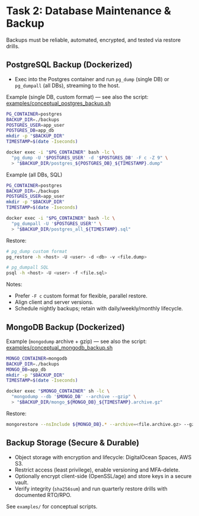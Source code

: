 # Task 2: Database Maintenance & Backup

Backups must be reliable, automated, encrypted, and tested via restore drills.

## PostgreSQL Backup (Dockerized)

- Exec into the Postgres container and run `pg_dump` (single DB) or `pg_dumpall` (all DBs), streaming to the host.

Example (single DB, custom format) — see also the script: [examples/conceptual_postgres_backup.sh](./examples/conceptual_postgres_backup.sh)

```bash
PG_CONTAINER=postgres
BACKUP_DIR=./backups
POSTGRES_USER=app_user
POSTGRES_DB=app_db
mkdir -p "$BACKUP_DIR"
TIMESTAMP=$(date -Iseconds)

docker exec -i "$PG_CONTAINER" bash -lc \
  "pg_dump -U '$POSTGRES_USER' -d '$POSTGRES_DB' -F c -Z 9" \
  > "$BACKUP_DIR/postgres_${POSTGRES_DB}_${TIMESTAMP}.dump"
```

Example (all DBs, SQL)

```bash
PG_CONTAINER=postgres
BACKUP_DIR=./backups
POSTGRES_USER=app_user
mkdir -p "$BACKUP_DIR"
TIMESTAMP=$(date -Iseconds)

docker exec -i "$PG_CONTAINER" bash -lc \
  "pg_dumpall -U '$POSTGRES_USER'" \
  > "$BACKUP_DIR/postgres_all_${TIMESTAMP}.sql"
```

Restore:

```bash
# pg_dump custom format
pg_restore -h <host> -U <user> -d <db> -v <file.dump>

# pg_dumpall SQL
psql -h <host> -U <user> -f <file.sql>
```

Notes:
- Prefer `-F c` custom format for flexible, parallel restore.
- Align client and server versions.
- Schedule nightly backups; retain with daily/weekly/monthly lifecycle.

## MongoDB Backup (Dockerized)

Example (`mongodump` archive + gzip) — see also the script: [examples/conceptual_mongodb_backup.sh](./examples/conceptual_mongodb_backup.sh)

```bash
MONGO_CONTAINER=mongodb
BACKUP_DIR=./backups
MONGO_DB=app_db
mkdir -p "$BACKUP_DIR"
TIMESTAMP=$(date -Iseconds)

docker exec "$MONGO_CONTAINER" sh -lc \
  "mongodump --db '$MONGO_DB' --archive --gzip" \
  > "$BACKUP_DIR/mongo_${MONGO_DB}_${TIMESTAMP}.archive.gz"
```

Restore:

```bash
mongorestore --nsInclude ${MONGO_DB}.* --archive=<file.archive.gz> --gzip --drop
```

## Backup Storage (Secure & Durable)

- Object storage with encryption and lifecycle: DigitalOcean Spaces, AWS S3.
- Restrict access (least privilege), enable versioning and MFA-delete.
- Optionally encrypt client-side (OpenSSL/age) and store keys in a secure vault.
- Verify integrity (`sha256sum`) and run quarterly restore drills with documented RTO/RPO.

See `examples/` for conceptual scripts.
